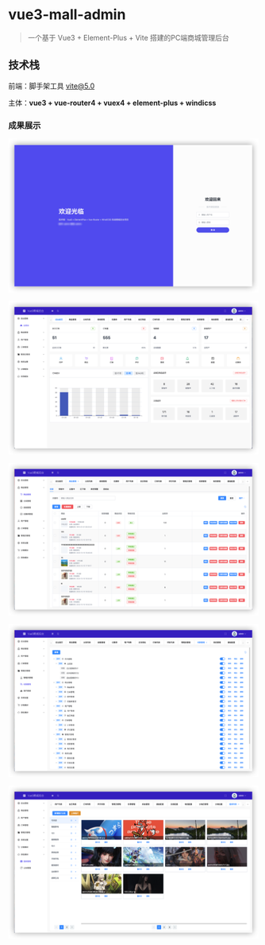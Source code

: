 # vue3-mall-admin
> 一个基于 Vue3 + Element-Plus + Vite 搭建的PC端商城管理后台

## 技术栈 

前端：脚手架工具 vite@5.0

主体：**vue3 + vue-router4 + vuex4 + element-plus + windicss**


### 成果展示

![登录](./display/login.png)


![首页](./display/home.png)


![商品](./display/goods.png)


![权限](./display/access.png)


![图库](./display/image.png)
